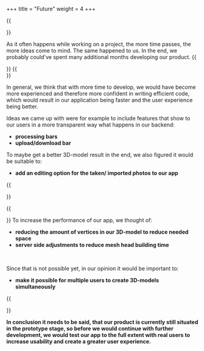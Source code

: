 +++
title = "Future"
weight = 4
+++

{{<section title = "Many Ideas, Little Time">}}

As it often happens while working on a project, the more time passes, the more ideas come to mind. The same happened to us. In the end, we probably could've spent many additional months developing our product. 
{{</section>}}
{{<section title="Short-term Goals">}}

In general, we think that with more time to develop, we would have become more experienced and therefore more confident in writing efficient code, which would result in our application being faster and the user experience being better.
<br/>

Ideas we came up with were for example to include features that show to our users in a more transparent way what happens in our backend:

 * **processing bars**
 * **upload/download bar**


To maybe get a better 3D-model result in the end, we also figured it would be suitable to:

 * **add an editing option for the taken/ imported photos to our app**

{{</section>}}

{{<section title = "Long-term Goals">}}
To increase the performance of our app, we thought of:
	
 * **reducing the amount of vertices in our 3D-model to reduce needed space**
 * **server side adjustments to reduce mesh head building time**
 
<br/>

Since that is not possible yet, in our opinion it would be important to:

* **make it possible for multiple users to create 3D-models simultaneously**

{{</section>}}


**In conclusion it needs to be said, that our product is currently still situated in the prototype stage, so before we would continue with further development, we would test our app to the full extent with real users to increase usability and create a greater user experience.** 


